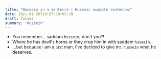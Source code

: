 ```yaml
---
title: "Hussein in a sentence | Hussein example sentences"
date: 2021-01-20T19:57:50+05:30
draft: falses
summary: "Hussein"
---
```

- You remember... saddam `hussein`, don't you?!
- Where he has devil's horns or they crop him in with saddam `hussein`.
- ...but because i am a just man, i've decided to give mr. `hussein` what he deserves.
                 
